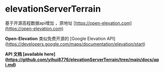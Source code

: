 # elevationServerTerrain

基于开源高程数据api增加 ，原地址
[https://open-elevation.com](https://open-elevation.com)


**Open-Elevation** 类似免费开源的 [Google Elevation API]
(https://developers.google.com/maps/documentation/elevation/start)


**API 文档 [available here]
(https://github.com/yihui8776/elevationServerTerrain/tree/main/docs/api.md)**
 